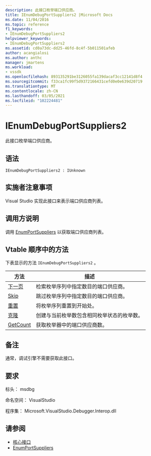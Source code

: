 ```yaml
---
description: 此接口枚举端口供应商。
title: IEnumDebugPortSuppliers2 |Microsoft Docs
ms.date: 11/04/2016
ms.topic: reference
f1_keywords:
- IEnumDebugPortSuppliers2
helpviewer_keywords:
- IEnumDebugPortSuppliers2
ms.assetid: cd0a73dc-dd25-46fd-8c4f-5b011501afeb
author: acangialosi
ms.author: anthc
manager: jmartens
ms.workload:
- vssdk
ms.openlocfilehash: 893135291be3126055fa139dacaf3cc12141d8f4
ms.sourcegitcommit: f33ca1fc99f5d9372166431cefd0e0e639d20719
ms.translationtype: MT
ms.contentlocale: zh-CN
ms.lasthandoff: 03/05/2021
ms.locfileid: "102224481"
---
```

# <a name="ienumdebugportsuppliers2"></a>IEnumDebugPortSuppliers2
此接口枚举端口供应商。

## <a name="syntax"></a>语法

```
IEnumDebugPortSuppliers2 : IUnknown
```

## <a name="notes-for-implementers"></a>实施者注意事项
 Visual Studio 实现此接口来表示端口供应商列表。

## <a name="notes-for-callers"></a>调用方说明
 调用 [EnumPortSuppliers](../../../extensibility/debugger/reference/idebugcoreserver2-enumportsuppliers.md) 以获取端口供应商列表。

## <a name="methods-in-vtable-order"></a>Vtable 顺序中的方法
 下表显示的方法 `IEnumDebugPortSuppliers2` 。

|方法|描述|
|------------|-----------------|
|[下一页](../../../extensibility/debugger/reference/ienumdebugportsuppliers2-next.md)|检索枚举序列中指定数目的端口供应商。|
|[Skip](../../../extensibility/debugger/reference/ienumdebugportsuppliers2-skip.md)|跳过枚举序列中指定数目的端口供应商。|
|[重置](../../../extensibility/debugger/reference/ienumdebugportsuppliers2-reset.md)|将枚举序列重置到开始处。|
|[克隆](../../../extensibility/debugger/reference/ienumdebugportsuppliers2-clone.md)|创建与当前枚举数包含相同枚举状态的枚举数。|
|[GetCount](../../../extensibility/debugger/reference/ienumdebugportsuppliers2-getcount.md)|获取枚举器中的端口供应商数。|

## <a name="remarks"></a>备注
 通常，调试引擎不需要获取此接口。

## <a name="requirements"></a>要求
 标头： msdbg

 命名空间： VisualStudio

 程序集： Microsoft.VisualStudio.Debugger.Interop.dll

## <a name="see-also"></a>请参阅
- [核心接口](../../../extensibility/debugger/reference/core-interfaces.md)
- [EnumPortSuppliers](../../../extensibility/debugger/reference/idebugcoreserver2-enumportsuppliers.md)
